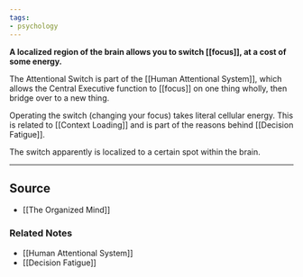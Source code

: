 ```yaml
---
tags:
- psychology
---
```

**A localized region of the brain allows you to switch [[focus]], at a cost of some energy.**

The Attentional Switch is part of the [[Human Attentional System]], which allows the Central Executive function to [[focus]] on one thing wholly, then bridge over to a new thing.

Operating the switch (changing your focus) takes literal cellular energy. This is related to [[Context Loading]] and is part of the reasons behind [[Decision Fatigue]]. 

The switch apparently is localized to a certain spot within the brain. 

---

## Source
- [[The Organized Mind]]

### Related Notes
- [[Human Attentional System]]
- [[Decision Fatigue]]